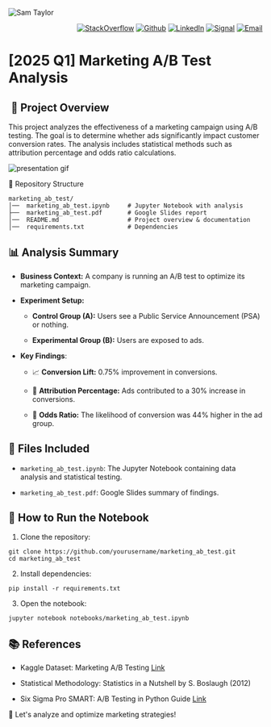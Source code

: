 ![Sam Taylor](https://user-images.githubusercontent.com/105542266/168467543-3057e37f-781f-445d-b953-88624c438755.png)

<p align="right"> <a 
href="https://stackoverflow.com/users/18680621/sam-taylor" target="_blank"><img alt="StackOverflow" 
src="https://stackoverflow-badge.vercel.app/?userID=18680621" /></a> <a 
href="https://github.com/SamTaylor92" target="_blank"><img alt="Github" 
src="https://img.shields.io/badge/GitHub-181717.svg?style=for-the-badge&logo=GitHub&logoColor=white" /></a> <a 
href="https://www.linkedin.com/in/samjamest" target="_blank"><img alt="LinkedIn" 
src="https://img.shields.io/badge/LinkedIn-0A66C2.svg?style=for-the-badge&logo=LinkedIn&logoColor=white" /></a> <a 
href="https://signal.group/#CjQKIO50NLkjJmSisbgDD4OhRj5lHG7X-SJTOl-Dn8Fkc4FpEhCYdnCVL1ok4DlVNntY3mGe" target="_blank"><img alt="Signal" src="https://img.shields.io/badge/Signal-3A76F0.svg?style=for-the-badge&logo=Signal&logoColor=white"/></a> <a 
href="mailto:samtaylor92@live.co.uk" target="_blank"><img alt="Email" src="https://img.shields.io/badge/Gmail-D14836?style=for-the-badge&logo=gmail&logoColor=white" /></a>
</p>
<p align="right">

<h1> [2025 Q1] Marketing A/B Test Analysis </h1>

<h2> 📌 Project Overview </h2>

This project analyzes the effectiveness of a marketing campaign using A/B testing. The goal is to determine whether ads significantly impact customer conversion rates. The analysis includes statistical methods such as attribution percentage and odds ratio calculations.

![presentation gif](https://github.com/user-attachments/assets/fef72bcb-ae38-4b99-8f8d-c157038f95b1)

📂 Repository Structure

```
marketing_ab_test/
│──  marketing_ab_test.ipynb     # Jupyter Notebook with analysis      
├──  marketing_ab_test.pdf       # Google Slides report
│──  README.md                   # Project overview & documentation
│──  requirements.txt            # Dependencies
```

<h2> 📊 Analysis Summary </h2>

- **Business Context:** A company is running an A/B test to optimize its marketing campaign.

- **Experiment Setup:**

  - **Control Group (A):** Users see a Public Service Announcement (PSA) or nothing.

  - **Experimental Group (B):** Users are exposed to ads.

- **Key Findings**:

  - 📈 **Conversion Lift:** 0.75% improvement in conversions.

  - 🎯 **Attribution Percentage:** Ads contributed to a 30% increase in conversions.

  - 🔄 **Odds Ratio:** The likelihood of conversion was 44% higher in the ad group.

<h2> 📜 Files Included </h2>

- `marketing_ab_test.ipynb`: The Jupyter Notebook containing data analysis and statistical testing.

- `marketing_ab_test.pdf`: Google Slides summary of findings.

<h2> 📌 How to Run the Notebook </h2>

1. Clone the repository:
```
git clone https://github.com/yourusername/marketing_ab_test.git
cd marketing_ab_test
```

2. Install dependencies:
```
pip install -r requirements.txt
```

3. Open the notebook:
```
jupyter notebook notebooks/marketing_ab_test.ipynb
```

<h2> 📚 References </h2>

- Kaggle Dataset: Marketing A/B Testing [Link](https://www.kaggle.com/datasets/faviovaz/marketing-ab-testing/data)

- Statistical Methodology: Statistics in a Nutshell by S. Boslaugh (2012)

- Six Sigma Pro SMART: A/B Testing in Python Guide [Link](https://www.youtube.com/watch?v=AQC7b68H7LU)

🚀 Let's analyze and optimize marketing strategies!
